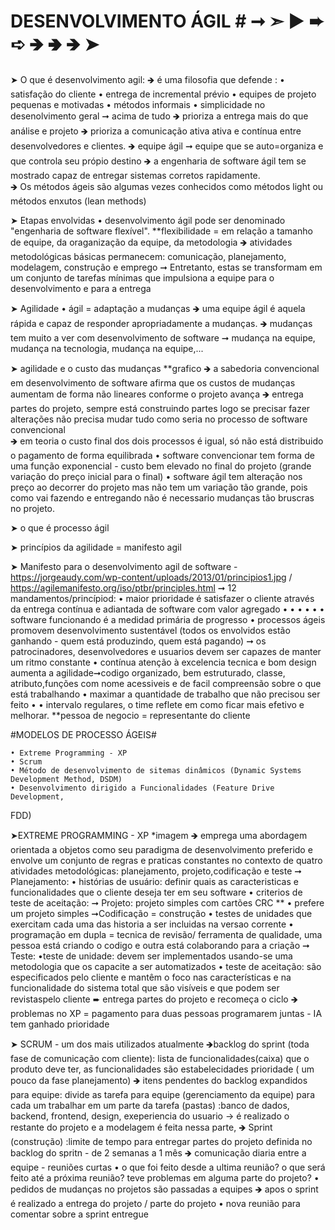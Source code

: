  # DESENVOLVIMENTO ÁGIL #    ➞  ➣  ▶  ➨  ➪  🡺 🢂  🡺 ➤
➤ O que é desenvolvimento agil:
	🡺 é uma filosofia que defende :
		• satisfação do cliente 
		• entrega de incremental prévio
		• equipes de projeto pequenas e motivadas
		• métodos informais
		• simplicidade no desenolvimento geral ➞ acima de tudo
	🡺 prioriza a entrega mais do que análise e projeto
	🡺 prioriza a comunicação ativa ativa e contínua entre desenvolvedores e clientes.
	🡺 equipe ágil ➞ equipe que se auto=organiza e que controla seu própio destino
	🡺 a engenharia de software ágil tem se mostrado capaz de entregar sistemas corretos rapidamente.   
	🡺 Os métodos ágeis são algumas vezes conhecidos como métodos light ou métodos enxutos (lean methods)

➤ Etapas envolvidas 
	• desenvolvimento ágil pode ser denominado "engenharia de software flexível".
	**flexibilidade = em relação a tamanho de equipe, da oraganização da equipe, da metodologia 
	🡺 atividades metodológicas básicas permanecem: comunicação, planejamento, modelagem, construção e emprego
	➞ Entretanto, estas se transformam em um conjunto de tarefas mínimas 
que impulsiona a equipe para o desenvolvimento e para a entrega 

➤ Agilidade 
	• ágil = adaptação a mudanças 
	🡺 uma equipe ágil é aquela rápida e capaz de responder apropriadamente a mudanças.
	🡺 mudanças tem muito a ver com desenvolvimento de software ➞ mudança na equipe, mudança na tecnologia, mudança na equipe,...

➤ agilidade e o custo das mudanças **grafico
    🡺 a sabedoria convencional em desenvolvimento de software afirma que os custos de mudanças aumentam de forma não lineares conforme o projeto avança
    🡺 entrega partes do projeto, sempre está construindo partes logo se precisar fazer alterações não precisa mudar tudo como seria no processo de software convencional   
    🡺 em teoria o custo final dos dois processos é igual, só não está distribuido o pagamento de forma equilibrada
	• software convencionar tem forma de uma função exponencial - custo bem elevado no final do projeto (grande variação do preço inicial para o final)
	• software ágil tem alteração nos preço ao decorrer do projeto mas não tem um variação tão grande, pois como vai fazendo e entregando não é necessario mudanças tão bruscras no projeto.

➤ o que é processo ágil

➤ princípios da agilidade = manifesto agil 

    
 ➤ Manifesto para o desenvolvimento agil de software - https://jorgeaudy.com/wp-content/uploads/2013/01/principios1.jpg  /  https://agilemanifesto.org/iso/ptbr/principles.html
    ➞ 12 mandamentos/princípiod:
        • maior prioridade é satisfazer o cliente através da entrega contínua e adiantada de software com valor agregado
        •
        •
        •
        •
        •
        • software funcionando é a medidad primária de progresso
        • processos ágeis promovem desenvolvimento sustentável (todos os envolvidos estão ganhando - quem está produzindo, quem está pagando) ➞ os patrocinadores, desenvolvedores e usuarios devem ser capazes de manter um ritmo constante 
        • contínua atenção à excelencia tecnica e bom design aumenta a agilidade➞codigo organizado, bem estruturado, classe, atributo,funções com nome acessiveis e de facil compreensão sobre o que está trabalhando
        • maximar a quantidade de trabalho que não precisou ser feito
        •
        • intervalo regulares, o time reflete em como ficar mais efetivo e melhorar.
**pessoa de negocio = representante do cliente

 

#MODELOS DE PROCESSO ÁGEIS# 

	• Extreme Programming - XP
	• Scrum
	• Método de desenvolvimento de sitemas dinâmicos (Dynamic Systems Development Method, DSDM)
	• Desenvolvimento dirigido a Funcionalidades (Feature Drive Development, 
FDD)

  ➤EXTREME PROGRAMMING - XP *imagem
        🡺 emprega uma abordagem orientada a objetos como seu paradigma de desenvolvimento preferido e envolve um conjunto de regras e praticas constantes no contexto de quatro atividades metodológicas: planejamento, projeto,codificação e teste
        ➞ Planejamento: 
              • histórias de usuário: definir quais as caracteristicas e funcionalidades que o cliente deseja ter em seu software
              • criterios de teste de aceitação:
        ➞ Projeto: projeto simples com cartões CRC **
              • prefere um projeto simples
        ➞Codificação = construção 
              • testes de unidades que exercitam cada uma das historia a ser incluidas na versao corrente
              • programação em dupla = tecnica de revisão/ ferramenta de qualidade, uma pessoa está criando o codigo e outra está colaborando para a criação
        ➞ Teste: 
              •teste de unidade: devem ser implementados usando-se uma metodologia que os capacite a ser automatizados
              • teste de aceitação: são especificados pelo cliente e mantêm o foco nas características e na funcionalidade do sistema total que são visíveis e que podem ser revistaspelo cliente
       ➨ entrega partes do projeto e recomeça o ciclo 
      🡺 problemas no XP = pagamento para duas pessoas programarem juntas - IA tem ganhado prioridade

➤ SCRUM -  um dos mais utilizados atualmente
    🡺backlog do sprint (toda fase de comunicação com cliente): lista de funcionalidades(caixa) que o produto deve ter, as funcionalidades são estabelecidades prioridade ( um pouco da fase planejamento) 
    🡺 itens pendentes do backlog expandidos para equipe: divide as tarefa para equipe (gerenciamento da equipe) para cada um trabalhar em um parte da tarefa (pastas) :banco de dados, backend, frontend, design, exeperiencia do usuario -> é realizado o restante do projeto e a modelagem é feita nessa parte,
    🡺  Sprint (construção) :limite de tempo para entregar partes do projeto definida no backlog do spritn - de 2 semanas a 1 mês
        🡺 comunicação diaria entre a equipe - reuniões curtas
          • o que foi feito desde a ultima reunião? o que será feito até a próxima reunião? teve problemas em alguma parte               do projeto?
          • pedidos de mudanças no projetos são passadas a equipes 
    🡺 apos o sprint é realizado a entrega do projeto / parte do projeto 
        •  nova reunião para comentar sobre a sprint entregue

















